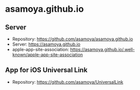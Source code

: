 # asamoya.github.io

## Server
- Repository: https://github.com/asamoya/asamoya.github.io
- Server: https://asamoya.github.io
- apple-app-site-association: https://asamoya.github.io/.well-known/apple-app-site-association

## App for iOS Universal Link
- Repository: https://github.com/asamoya/UniversalLink

